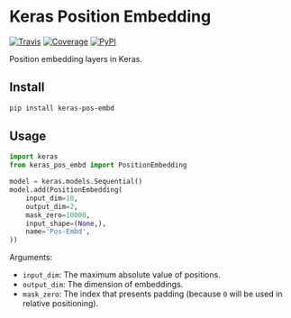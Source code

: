 # Keras Position Embedding

[![Travis](https://travis-ci.org/CyberZHG/keras-pos-embd.svg)](https://travis-ci.org/CyberZHG/keras-pos-embd)
[![Coverage](https://coveralls.io/repos/github/CyberZHG/keras-pos-embd/badge.svg?branch=master)](https://coveralls.io/github/CyberZHG/keras-pos-embd)
[![PyPI](https://img.shields.io/pypi/pyversions/keras-pos-embd.svg)](https://pypi.org/project/keras-pos-embd/)

Position embedding layers in Keras.

## Install

```bash
pip install keras-pos-embd
```

## Usage

```python
import keras
from keras_pos_embd import PositionEmbedding

model = keras.models.Sequential()
model.add(PositionEmbedding(
    input_dim=10,
    output_dim=2,
    mask_zero=10000,
    input_shape=(None,),
    name='Pos-Embd',
))
```

Arguments:

* `input_dim`: The maximum absolute value of positions.
* `output_dim`: The dimension of embeddings.
* `mask_zero`: The index that presents padding (because `0` will be used in relative positioning).
